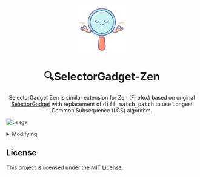 <p align="center">
    <img src="static/logo.jpg" alt="logo" width="128" height="128" />
</p>

<h1 align="center">🔍SelectorGadget-Zen</h1>

<p align="center">
    SelectorGadget Zen is similar extension for Zen (Firefox) based on original <a href="https://github.com/cantino/selectorgadget"> SelectorGadget</a> with replacement of <kbd>diff_match_patch</kbd> to use Longest Common Subsequence (LCS) algorithm.
</p>

![usage](static/usage.gif)

<details>
  <summary>Modifying</summary>
  
### Prerequisites

-   [Node.js and npm](https://nodejs.org/)
-   A Firefox-based browser (e.g., Firefox, Zen Browser)

### Installation

1.  **Clone the repository:**
    ```bash
    git clone https://github.com/dimitryzub/selector-gadget-zen.git
    cd selector-gadget-zen
    ```

2.  **Install dependencies:**
    This will install TypeScript, `web-ext`, and other development tools.
    ```bash
    npm install
    ```

3.  **Build the extension:**
    ```bash
    npm run build
    ```

## Running for Development

The `start` command in `package.json` is used to launch the browser with the extension installed. It may need to be configured for your specific setup.

### How to Configure the `start` Command

The default `start` command in `package.json` looks like this:

```json
"start": "web-ext run --source-dir ./dist --firefox=\"...\" --firefox-profile=\"...\""
```

You need to provide the correct paths for `--firefox` and `--firefox-profile`.

#### 1. Finding the Browser Path (`--firefox`)

This is the path to your browser's executable file.
-   **Example for Zen Browser:** `"C:\\Program Files\\Zen Browser\\zen.exe"`
-   **Example for Firefox:** `"C:\\Program Files\\Mozilla Firefox\\firefox.exe"`

Find the path on your system and update the command.

#### 2. Finding the Profile Path (`--firefox-profile`)

To avoid losing your logins and settings on every run, you should use a persistent development profile.

1.  **Open the Profile Manager:** Make sure your browser is closed. Open a Command Prompt (CMD) and run:
    ```cmd
    "C:\Program Files\Zen Browser\zen.exe" -P
    ```
    (Replace the path with your browser's path).

2.  **Create a New Profile:** In the window that appears, click "Create Profile...", give it a memorable name (e.g., `web-ext-dev`), and click "Finish".

3.  **Get the Profile's Full Path:**
    -   Start your browser using the new profile you just created.
    -   In the address bar, navigate to `about:profiles`.
    -   Find your new profile (e.g., `web-ext-dev`) in the list.
    -   Copy its **Root Directory** path. It will be an absolute path like `C:\Users\YourName\AppData\Roaming\Zen\Profiles\xxxxxxxx.web-ext-dev`.

4.  **Update `package.json`:**
    -   Paste the full path into the `--firefox-profile` argument.
    -   **Important:** In the JSON file, you must replace every single backslash (`\`) with a double backslash (`\\`).

**Final Example `start` command:**

```json
"start": "web-ext run --source-dir ./dist --firefox=\"C:\\Program Files\\Zen Browser\\zen.exe\" --firefox-profile=\"C:\\Users\\USER\\AppData\\Roaming\\Zen\\Profiles\\abcdefg.web-ext-dev\""
```

Once configured, you can run the extension with:

```bash
npm run start
```

</details> 


## License

This project is licensed under the [MIT License](LICENSE).